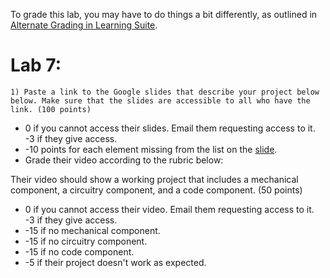 To grade this lab, you may have to do things a bit differently, as outlined in [Alternate Grading in Learning Suite](/resources/Alternate-Grading-in-Learning-Suite.md). 

# Lab 7:

```1) Paste a link to the Google slides that describe your project below below. Make sure that the slides are accessible to all who have the link. (100 points)```
  - 0 if you cannot access their slides. Email them requesting access to it. -3 if they give access.
  - -10 points for each element missing from the list on the [slide](https://docs.google.com/presentation/d/1YBJ7_DcUWMEqtlcpM84pQNPB9Yx0WzAbmVW09pzP9m8/edit#slide=id.g14b1f1439b8_0_12).
  - Grade their video according to the rubric below:

Their video should show a working project that includes a mechanical component, a circuitry component, and a code component. (50 points)
  - 0 if you cannot access their video. Email them requesting access to it. -3 if they give access.
  - -15 if no mechanical component.
  - -15 if no circuitry component.
  - -15 if no code component.
  - -5 if their project doesn't work as expected. 
